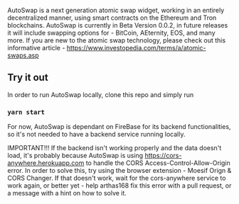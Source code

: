 AutoSwap is a next generation atomic swap widget, working in an entirely decentralized manner, using smart contracts on the Ethereum and Tron blockchains. AutoSwap is currently in Beta Version 0.0.2, in future releases it will include swapping options for - BitCoin, AEternity, EOS, and many more. If you are new to the atomic swap technology, please check out this informative article - https://www.investopedia.com/terms/a/atomic-swaps.asp 

## Try it out

In order to run AutoSwap locally, clone this repo and simply run

### `yarn start`

For now, AutoSwap is dependant on FireBase for its backend functionalities, so it's not needed to have a backend service running locally.

IMPORTANT!!! If the backend isn't working properly and the data doesn't load, it's probably because AutoSwap is using https://cors-anywhere.herokuapp.com to handle the CORS Access-Control-Allow-Origin error. In order to solve this, try using the browser extension - Moesif Orign & CORS Changer. If that doesn't work, wait for the cors-anywhere service to work again, or better yet - help arthas168 fix this error with a pull request, or a message with a hint on how to solve it.
